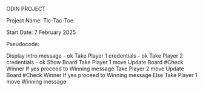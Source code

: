 ODIN PROJECT

Project Name: Tic-Tac-Toe

Start Date: 7 February 2025

Pseudocode:

Display intro message - ok
Take Player 1 credentials - ok
Take Player 2 credentials - ok
Show Board
Take Player 1 move
  Update Board
  #Check Winner
  If yes proceed to Winning message
Take Player 2 move
  Update Board
  #Check Winner
  If yes proceed to Winning message
  Else Take Player 1 move
Winning message